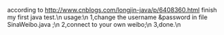 according to http://www.cnblogs.com/longjin-java/p/6408360.html finish my first java test.\n
usage:\n
1,change the username &password in file SinaWeibo.java ;\n
2,connect to your own weibo;\n
3,done.\n
